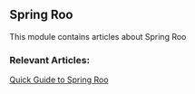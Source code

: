 ## Spring Roo

This module contains articles about Spring Roo

### Relevant Articles: 
[Quick Guide to Spring Roo](https://www.surya.com/spring-roo)
